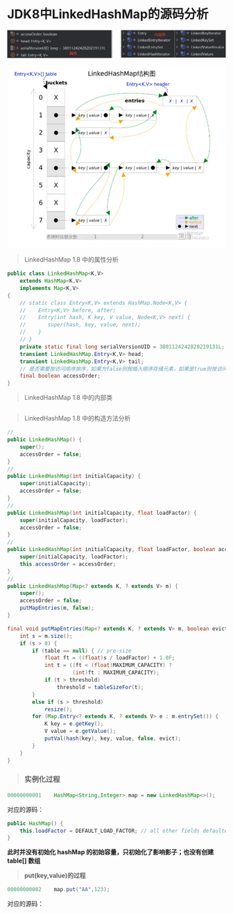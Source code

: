 # JDK8中LinkedHashMap的源码分析

![image-20240929150337966](05-LinkedHashMap源码-1.8.assets/image-20240929150337966.png)

<img src="05-LinkedHashMap源码-1.8.assets/image-20240929151424580.png" alt="image-20240929151424580" style="zoom:80%;" />

> LinkedHashMap 1.8 中的属性分析

```java
public class LinkedHashMap<K,V>
    extends HashMap<K,V>
    implements Map<K,V>
{
    // static class Entry<K,V> extends HashMap.Node<K,V> {
    //    Entry<K,V> before, after;
    //    Entry(int hash, K key, V value, Node<K,V> next) {
    //    	 super(hash, key, value, next);
    //    }
    // }
    private static final long serialVersionUID = 3801124242820219131L;
    transient LinkedHashMap.Entry<K,V> head;
    transient LinkedHashMap.Entry<K,V> tail;
    // 是否需要按访问顺序排序，如果为false则按插入顺序存储元素，如果是true则按访问顺序存储元素。
    final boolean accessOrder;
}
```

> LinkedHashMap 1.8 中的内部类

```java
```

> LinkedHashMap 1.8 中的构造方法分析

```java
// 
public LinkedHashMap() {
    super();
    accessOrder = false;
}
// 
public LinkedHashMap(int initialCapacity) {
    super(initialCapacity);
    accessOrder = false;
}
// 
public LinkedHashMap(int initialCapacity, float loadFactor) {
    super(initialCapacity, loadFactor);
    accessOrder = false;
}
//
public LinkedHashMap(int initialCapacity, float loadFactor, boolean accessOrder) {
    super(initialCapacity, loadFactor);
    this.accessOrder = accessOrder;
}
// 
public LinkedHashMap(Map<? extends K, ? extends V> m) {
    super();
    accessOrder = false;
    putMapEntries(m, false);
}
```

```java
final void putMapEntries(Map<? extends K, ? extends V> m, boolean evict) {
    int s = m.size();
    if (s > 0) {
        if (table == null) { // pre-size
            float ft = ((float)s / loadFactor) + 1.0F;
            int t = ((ft < (float)MAXIMUM_CAPACITY) ?
                     (int)ft : MAXIMUM_CAPACITY);
            if (t > threshold)
                threshold = tableSizeFor(t);
        }
        else if (s > threshold)
            resize();
        for (Map.Entry<? extends K, ? extends V> e : m.entrySet()) {
            K key = e.getKey();
            V value = e.getValue();
            putVal(hash(key), key, value, false, evict);
        }
    }
}
```





> ### 实例化过程

```java
00000000001    HashMap<String,Integer> map = new LinkedHashMap<>();
```

对应的源码：

```java
public HashMap() {
    this.loadFactor = DEFAULT_LOAD_FACTOR; // all other fields defaulted
}
```

**此时并没有初始化 hashMap 的初始容量，只初始化了影响影子；也没有创建 table[] 数组**

> **put(key,value)的过程**

```java
00000000002    map.put("AA",123);
```

对应的源码：





